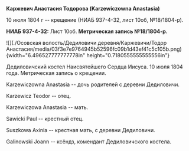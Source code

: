 **Каржевич Анастасия Тодорова (Karzewiczowna Anastasia)**

10 июля 1804 г -- крещение (НИАБ 937-4-32, лист 10об, №18/1804-р).

**НИАБ 937-4-32:** Лист 10об. **Метрическая запись №18/1804-р.**

![](./Осовская волость/Дедиловичи деревня/Каржевичи/Тодор Анастасия/media/03f3e7e9764945b52596fc09b1d43ef41c5c105b.png){width="6.496527777777778in"
height="0.7180555555555556in"}

Дедиловичский костел Наисвятейшего Сердца Иисуса. 10 июля 1804 года.
Метрическая запись о крещении.

Karzewiczowna Anastasia -- дочь родителей с деревни Дедиловичи.

Karzewicz Teodor -- отец.

Karzewiczowa Anastasia -- мать.

Sawicki Paul -- крестный отец.

Suszkowa Axinia -- крестная мать, с деревни Дедиловичи.

Galinowski Joann -- ксёндз, комендант Дедиловичского костела.
